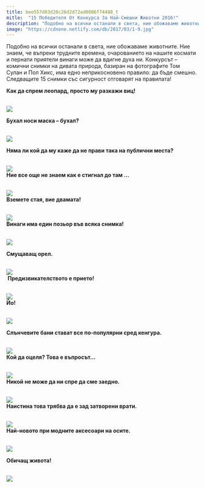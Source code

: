 ```yaml
---
title: bee557d03d28c26d2d72ad0806f74488_t
mitle:  "15 Победителя От Конкурса За Най-Смешни Животни 2016!"
description: "Подобно на всички останали в света, ние обожаваме животните. Ние знаем, че въпреки трудните времена, очарованието на нашите космати и пернати приятели винаги може д"
image: "https://cdnone.netlify.com/db/2017/03/1-9.jpg"
---
```


 <p>Подобно на всички останали в света, ние обожаваме животните. Ние знаем, че въпреки трудните времена, очарованието на нашите космати и пернати приятели винаги може да вдигне духа ни. Конкурсът – комични снимки на дивата природа, базиран на фотографите Том Сулан и Пол Хикс, има едно неприкосновено правило: да бъде смешно. Следващите 15 снимки със сигурност отговарят на правилата!</p>      <p> <strong>Как да спрем леопард, просто му разкажи виц!</strong></p> <p> <br/><img src="https://cdnone.netlify.com/db/2017/03/1-9.jpg"/><br/></p> <p><strong>Бухал носи маска – бухал?</strong></p>      <p> <br/><img src="https://cdnone.netlify.com/db/2017/03/2-8.jpg"/><br/></p> <p> <strong>Няма ли кой да му каже да не прави така на публични места?</strong></p> <p> <br/><img src="https://cdnone.netlify.com/db/2017/03/3-7.jpg"/><br/> <strong>Ние все още не знаем как е стигнал до там …</strong></p> <p> <br/><img src="https://cdnone.netlify.com/db/2017/03/4-7.jpg"/><br/> <strong>Вземете стая, вие двамата!</strong></p>      <p> <br/><img src="https://cdnone.netlify.com/db/2017/03/5-7.jpg"/><br/> <strong>Винаги има един позьор във всяка снимка!</strong></p> <p> <br/><img src="https://cdnone.netlify.com/db/2017/03/6-5.jpg"/><br/></p> <p> <strong>Смущаващ орел.</strong></p> <p> <br/><img src="https://cdnone.netlify.com/db/2017/03/7-5.jpg"/><br/> <strong> Предизвикателството е прието!</strong></p> <p> <br/><img src="https://cdnone.netlify.com/db/2017/03/8-5.jpg"/><br/> <strong>Йо!</strong></p> <p> <br/><img src="https://cdnone.netlify.com/db/2017/03/9-5.jpg"/><br/></p>      <p> <strong>Слънчевите бани стават все по-популярни сред кенгура.</strong></p> <p> <br/><img src="https://cdnone.netlify.com/db/2017/03/10-4.jpg"/><br/> <strong>Кой да оцеля? Това е въпросът…</strong></p> <p> <br/><img src="https://cdnone.netlify.com/db/2017/03/11-4.jpg"/><br/> <strong>Никой не може да ни спре да сме заедно.</strong></p> <p> <br/><img src="https://cdnone.netlify.com/db/2017/03/12-4.jpg"/><br/> <strong>Наистина това трябва да е зад затворени врати.</strong></p>      <p> <br/><img src="https://cdnone.netlify.com/db/2017/03/13-5.jpg"/><br/> <strong>Най-новото при модните аксесоари на осите.</strong></p> <p> <br/><img src="https://cdnone.netlify.com/db/2017/03/14-4.jpg"/><br/></p> <p> <strong>Обичащ живота!</strong></p> <p> <br/><img src="https://cdnone.netlify.com/db/2017/03/15-4.jpg"/><br/></p>       